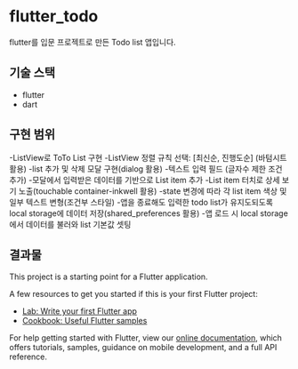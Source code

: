 # flutter_todo

flutter를 입문 프로젝트로 만든 Todo list 앱입니다.

## 기술 스택
- flutter
- dart

## 구현 범위
-ListView로 ToTo List 구현
-ListView 정렬 규칙 선택: [최신순, 진행도순] (바텀시트 활용)
-list 추가 및 삭제 모달 구현(dialog 활용)
-텍스트 입력 필드 (글자수 제한 조건 추가)
-모달에서 입력받은 데이터를 기반으로 List item 추가
-List item 터치로 상세 보기 노출(touchable container-inkwell 활용)
-state 변경에 따라 각 list item 색상 및 일부 텍스트 변형(조건부 스타일)
-앱을 종료해도 입력한 todo list가 유지도되도록 local storage에 데이터 저장(shared_preferences 활용)
-앱 로드 시 local storage에서 데이터를 불러와 list 기본값 셋팅

## 결과물

This project is a starting point for a Flutter application.

A few resources to get you started if this is your first Flutter project:

- [Lab: Write your first Flutter app](https://flutter.dev/docs/get-started/codelab)
- [Cookbook: Useful Flutter samples](https://flutter.dev/docs/cookbook)

For help getting started with Flutter, view our
[online documentation](https://flutter.dev/docs), which offers tutorials,
samples, guidance on mobile development, and a full API reference.
